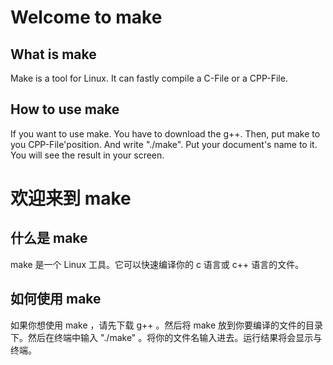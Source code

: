 # Welcome to make
## What is make
Make is a tool for Linux. It can fastly compile a C-File or a CPP-File.

## How to use make
If you want to use make. You have to download the g++. Then, put make to you CPP-File'position. And write "./make". Put your document's name to it. You will see the result in your screen.

# 欢迎来到 make
## 什么是 make
make 是一个 Linux 工具。它可以快速编译你的 c 语言或 c++ 语言的文件。

## 如何使用 make
如果你想使用 make ，请先下载 g++ 。然后将 make 放到你要编译的文件的目录下。然后在终端中输入 "./make" 。将你的文件名输入进去。运行结果将会显示与终端。
